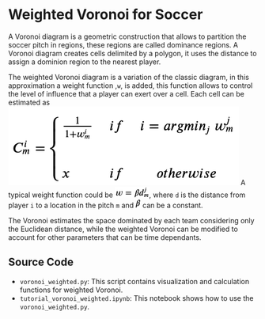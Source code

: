 # Weighted Voronoi for Soccer
A Voronoi diagram is a geometric construction that allows to partition the soccer pitch in regions, these regions are called dominance regions.
A Voronoi diagram creates cells delimited by a polygon, it uses the distance to assign a dominion region to the nearest player.

The weighted Voronoi diagram is a variation of the classic diagram, in this approximation a weight function ,`w`, is added, this function allows to control the level of influence that a player can exert over a cell. Each cell can be estimated as
![](equation.png)
A typical weight function could be ![](w.png), where `d` is the distance from player `i` to a location in the pitch `m` and ![](beta.png) can be a constant.

The Voronoi estimates the space dominated by each team considering only the Euclidean distance, while the weighted Voronoi can be modified to account for other parameters that can be time dependants.

## Source Code
* `voronoi_weighted.py`: This script contains visualization and calculation functions for weighted Voronoi.
* `tutorial_voronoi_weighted.ipynb`: This notebook shows how to use the `voronoi_weighted.py`.
